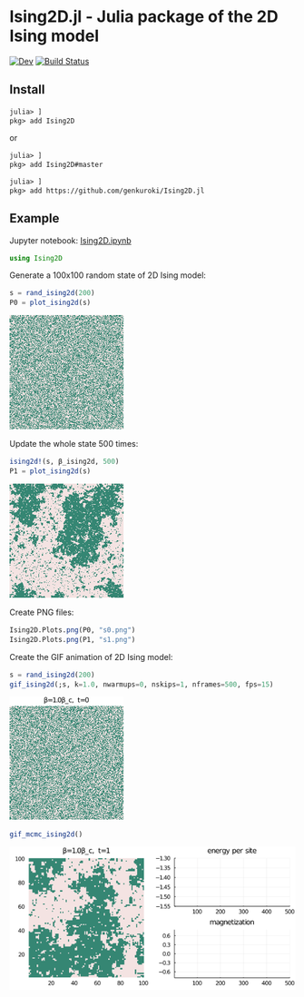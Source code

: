 # Ising2D.jl - Julia package of the 2D Ising model

<!-- [![Stable](https://img.shields.io/badge/docs-stable-blue.svg)](https://genkuroki.github.io/Ising2D.jl/stable) -->
[![Dev](https://img.shields.io/badge/docs-dev-blue.svg)](https://genkuroki.github.io/Ising2D.jl/dev)
[![Build Status](https://travis-ci.com/genkuroki/Ising2D.jl.svg?branch=master)](https://travis-ci.com/genkuroki/Ising2D.jl)

## Install

```
julia> ]
pkg> add Ising2D
```

or

```
julia> ]
pkg> add Ising2D#master
```

```
julia> ]
pkg> add https://github.com/genkuroki/Ising2D.jl
```

## Example

Jupyter notebook: [Ising2D.ipynb](https://nbviewer.jupyter.org/github/genkuroki/Ising2D.jl/blob/master/Ising2D.ipynb)

```julia
using Ising2D
```

Generate a 100x100 random state of 2D Ising model:

```julia
s = rand_ising2d(200)
P0 = plot_ising2d(s)
```

<img src="images/s0.png" />

Update the whole state 500 times:

```julia
ising2d!(s, β_ising2d, 500)
P1 = plot_ising2d(s)
```

<img src="images/s1.png" />

Create PNG files:

```julia
Ising2D.Plots.png(P0, "s0.png")
Ising2D.Plots.png(P1, "s1.png")
```

Create the GIF animation of 2D Ising model:

```julia
s = rand_ising2d(200)
gif_ising2d(;s, k=1.0, nwarmups=0, nskips=1, nframes=500, fps=15)
```
<img src="images/ising2d.gif" />

```julia
gif_mcmc_ising2d()
```

<img src="images/ising2d_mcmc.gif" />